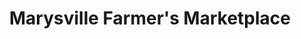 ---
title: "Marysville Farmer's Marketplace"
url: /marysville/marysville-farmers-marketplace/
shop: supermarket
---
